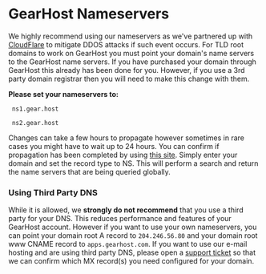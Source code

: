# GearHost Nameservers
We highly recommend using our nameservers as we've partnered up with [CloudFlare](https://www.cloudflare.com/ddos/dns-flood/) to mitigate DDOS attacks if such event occurs. For TLD root domains to work on GearHost you must point your domain's name servers to the GearHost name servers. If you have purchased your domain through GearHost this already has been done for you. However, if you use a 3rd party domain registrar then you will need to make this change with them.

**Please set your nameservers to:**

` ns1.gear.host`

` ns2.gear.host`

Changes can take a few hours to propagate however sometimes in rare cases you might have to wait up to 24 hours. You can confirm if propagation has been completed by using [this site](https://www.whatsmydns.net/). Simply enter your domain and set the record type to NS. This will perform a search and return the name servers that are being queried globally. 


### Using Third Party DNS
While it is allowed, we **strongly do not recommend** that you use a third party for your DNS. This reduces performance and features of your GearHost account. However if you want to use your own nameservers, you can point your domain root A record to `204.246.56.80` and your domain root www CNAME record to `apps.gearhost.com`. If you want to use our e-mail hosting and are using third party DNS, please open a [support ticket](https://www.gearhost.com/documentation/how-to-open-a-support-ticket) so that we can confirm which MX record(s) you need configured for your domain.